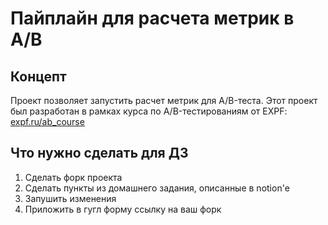 # Пайплайн для расчета метрик в A/B

## Концепт
Проект позволяет запустить расчет метрик для A/B-теста. Этот проект был разработан в рамках курса по A/B-тестированиям от EXPF: [expf.ru/ab_course](expf.ru/ab_course)
## Что нужно сделать для ДЗ
1. Сделать форк проекта
2. Сделать пункты из домашнего задания, описанные в notion'е
3. Запушить изменения 
4. Приложить в гугл форму ссылку на ваш форк 
